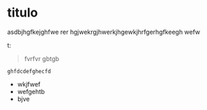 # titulo

asdbjhgfkejghfwe rer hgjwekrgjhwerkjhgewkjhrfgerhgfkeegh wefw

t:

> fvrfvr
> gbtgb


```
ghfdcdefghecfd
```

- wkjfwef
- wefgehtb
- bjve

